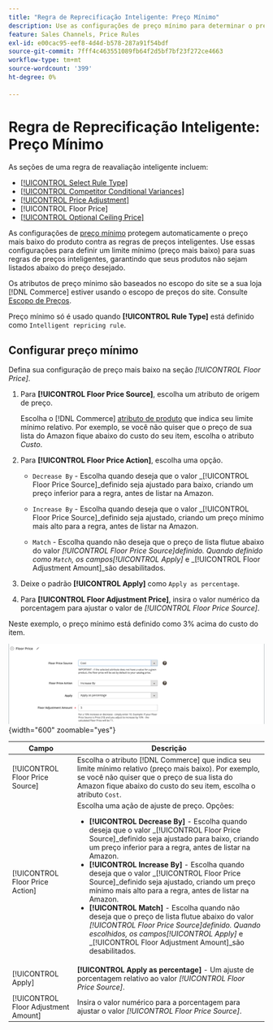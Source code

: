 ```yaml
---
title: "Regra de Reprecificação Inteligente: Preço Mínimo"
description: Use as configurações de preço mínimo para determinar o preço mais baixo de uma regra de preço inteligente para gerenciar suas listagens do Amazon.
feature: Sales Channels, Price Rules
exl-id: e00cac95-eef8-4d4d-b578-287a91f54bdf
source-git-commit: 7fff4c463551089fb64f2d5bf7bf23f272ce4663
workflow-type: tm+mt
source-wordcount: '399'
ht-degree: 0%

---
```


# Regra de Reprecificação Inteligente: Preço Mínimo

As seções de uma regra de reavaliação inteligente incluem:

- [[!UICONTROL Select Rule Type]](./intelligent-repricing-rules.md)
- [[!UICONTROL Competitor Conditional Variances]](./competitor-conditional-variances.md)
- [[!UICONTROL Price Adjustment]](./price-adjustment.md)
- [!UICONTROL Floor Price]
- [[!UICONTROL Optional Ceiling Price]](./optional-ceiling-price.md)

As configurações de [preço mínimo](./floor-price.md) protegem automaticamente o preço mais baixo do produto contra as regras de preços inteligentes. Use essas configurações para definir um limite mínimo (preço mais baixo) para suas regras de preços inteligentes, garantindo que seus produtos não sejam listados abaixo do preço desejado.

Os atributos de preço mínimo são baseados no escopo do site se a sua loja [!DNL Commerce] estiver usando o escopo de preços do site. Consulte [Escopo de Preços](./price-scope.md).

Preço mínimo só é usado quando **[!UICONTROL Rule Type]** está definido como `Intelligent repricing rule`.

## Configurar preço mínimo

Defina sua configuração de preço mais baixo na seção _[!UICONTROL Floor Price]_.

1. Para **[!UICONTROL Floor Price Source]**, escolha um atributo de origem de preço.

   Escolha o [!DNL Commerce] [atributo de produto](https://experienceleague.adobe.com/docs/commerce-admin/catalog/product-attributes/product-attributes.html) que indica seu limite mínimo relativo. Por exemplo, se você não quiser que o preço de sua lista do Amazon fique abaixo do custo do seu item, escolha o atributo *Custo*.

1. Para **[!UICONTROL Floor Price Action]**, escolha uma opção.

   - `Decrease By` - Escolha quando deseja que o valor _[!UICONTROL Floor Price Source]_definido seja ajustado para baixo, criando um preço inferior para a regra, antes de listar na Amazon.

   - `Increase By` - Escolha quando deseja que o valor _[!UICONTROL Floor Price Source]_definido seja ajustado, criando um preço mínimo mais alto para a regra, antes de listar na Amazon.

   - `Match` - Escolha quando não deseja que o preço de lista flutue abaixo do valor _[!UICONTROL Floor Price Source]_definido. Quando definido como `Match`, os campos_[!UICONTROL Apply]_ e _[!UICONTROL Floor Adjustment Amount]_são desabilitados.

1. Deixe o padrão **[!UICONTROL Apply]** como `Apply as percentage`.

1. Para **[!UICONTROL Floor Adjustment Price]**, insira o valor numérico da porcentagem para ajustar o valor de _[!UICONTROL Floor Price Source]_.

Neste exemplo, o preço mínimo está definido como 3% acima do custo do item.

![Exemplo de regra de reavaliação de preço inteligente - preço mínimo](assets/ob-intelligent-pricde-rule-floor-price.png){width="600" zoomable="yes"}

| Campo | Descrição |
|--------------------------------------|---------------------------------------------------------------------------------------------------------------------------------------------------------------------------------------------------------------------------------------------------------------------------------------------------------------------------------------------------------------------------------------------------------------------------------------------------------------------------------------------------------------------------------------------------------------------------------------------------------------------------------------------------------------------------------------------------------------------------------------|
| [!UICONTROL Floor Price Source] | Escolha o atributo [!DNL Commerce] que indica seu limite mínimo relativo (preço mais baixo). Por exemplo, se você não quiser que o preço de sua lista do Amazon fique abaixo do custo do seu item, escolha o atributo `Cost`. |
| [!UICONTROL Floor Price Action] | Escolha uma ação de ajuste de preço. Opções:<ul><li>**[!UICONTROL Decrease By]** - Escolha quando deseja que o valor _[!UICONTROL Floor Price Source]_definido seja ajustado para baixo, criando um preço inferior para a regra, antes de listar na Amazon.</li><li>**[!UICONTROL Increase By]** - Escolha quando deseja que o valor _[!UICONTROL Floor Price Source]_definido seja ajustado, criando um preço mínimo mais alto para a regra, antes de listar na Amazon.</li><li>**[!UICONTROL Match]** - Escolha quando não deseja que o preço de lista flutue abaixo do valor _[!UICONTROL Floor Price Source]_definido. Quando escolhidos, os campos_[!UICONTROL Apply]_ e _[!UICONTROL Floor Adjustment Amount]_são desabilitados.</li></ul> |
| [!UICONTROL Apply] | **[!UICONTROL Apply as percentage]** - Um ajuste de porcentagem relativo ao valor _[!UICONTROL Floor Price Source]_. |
| [!UICONTROL Floor Adjustment Amount] | Insira o valor numérico para a porcentagem para ajustar o valor _[!UICONTROL Floor Price Source]_. |
